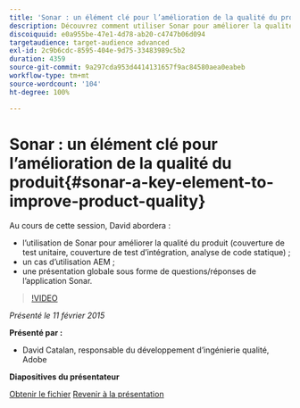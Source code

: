 ```yaml
---
title: 'Sonar : un élément clé pour l’amélioration de la qualité du produit'
description: Découvrez comment utiliser Sonar pour améliorer la qualité du produit, y compris la couverture de test unitaire, la couverture de test d’intégration et l’analyse de code statique. Découvrez également un cas d’utilisation AEM et obtenez une présentation globale sous forme de questions/réponses de l’application Sonar.
discoiquuid: e0a955be-47e1-4d78-ab20-c4747b06d094
targetaudience: target-audience advanced
exl-id: 2c9b6cdc-8595-404e-9d75-33483989c5b2
duration: 4359
source-git-commit: 9a297cda953d4414131657f9ac84580aea0eabeb
workflow-type: tm+mt
source-wordcount: '104'
ht-degree: 100%

---
```


# Sonar : un élément clé pour l’amélioration de la qualité du produit{#sonar-a-key-element-to-improve-product-quality}

Au cours de cette session, David abordera :

* l’utilisation de Sonar pour améliorer la qualité du produit (couverture de test unitaire, couverture de test d’intégration, analyse de code statique) ;
* un cas d’utilisation AEM ;
* une présentation globale sous forme de questions/réponses de l’application Sonar.

>[!VIDEO](https://video.tv.adobe.com/v/19379/?quality=9)

*Présenté le 11 février 2015*

**Présenté par :**

* David Catalan, responsable du développement d’ingénierie qualité, Adobe

**Diapositives du présentateur**

[Obtenir le fichier](assets/cq-gems-on-aem-sonarqube-2015-02.pdf)
[Revenir à la présentation](https://helpx.adobe.com/fr/experience-manager/kt/eseminars/gems/aem-index.html)
